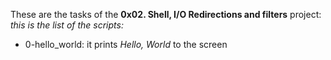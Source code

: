 These are the  tasks of the **0x02. Shell, I/O Redirections and filters** project:
*this is the list of the scripts:*
- 0-hello_world: it prints *Hello, World* to the screen
